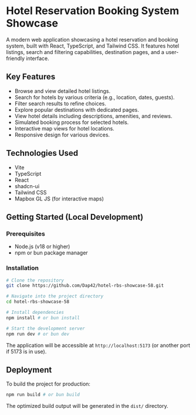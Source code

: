 # Hotel Reservation Booking System Showcase

A modern web application showcasing a hotel reservation and booking system, built with React, TypeScript, and Tailwind CSS. It features hotel listings, search and filtering capabilities, destination pages, and a user-friendly interface.

## Key Features

- Browse and view detailed hotel listings.
- Search for hotels by various criteria (e.g., location, dates, guests).
- Filter search results to refine choices.
- Explore popular destinations with dedicated pages.
- View hotel details including descriptions, amenities, and reviews.
- Simulated booking process for selected hotels.
- Interactive map views for hotel locations.
- Responsive design for various devices.

## Technologies Used

- Vite
- TypeScript
- React
- shadcn-ui
- Tailwind CSS
- Mapbox GL JS (for interactive maps)

## Getting Started (Local Development)

### Prerequisites

- Node.js (v18 or higher)
- npm or bun package manager

### Installation

```bash
# Clone the repository
git clone https://github.com/Dap42/hotel-rbs-showcase-58.git

# Navigate into the project directory
cd hotel-rbs-showcase-58

# Install dependencies
npm install # or bun install

# Start the development server
npm run dev # or bun dev
```

The application will be accessible at `http://localhost:5173` (or another port if 5173 is in use).

## Deployment

To build the project for production:

```bash
npm run build # or bun build
```

The optimized build output will be generated in the `dist/` directory.
